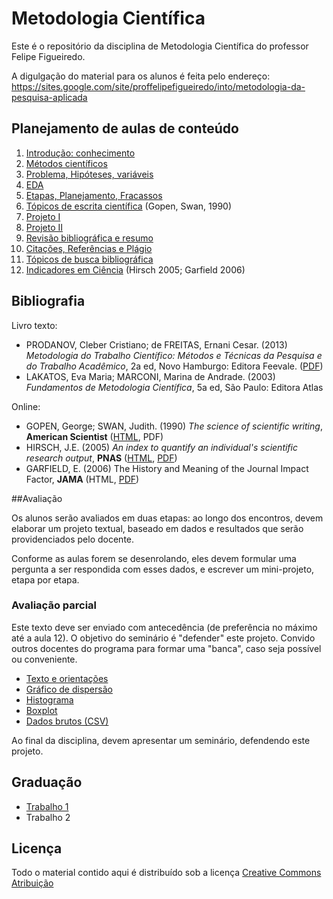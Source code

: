 # Metodologia Científica #

Este é o repositório da disciplina de Metodologia Científica do professor Felipe Figueiredo.

A digulgação do material para os alunos é feita pelo endereço: https://sites.google.com/site/proffelipefigueiredo/into/metodologia-da-pesquisa-aplicada

## Planejamento de aulas de conteúdo ##

1. [Introdução: conhecimento][]
1. [Métodos científicos][]
1. [Problema, Hipóteses, variáveis][]
1. [EDA][]
1. [Etapas, Planejamento, Fracassos][]
1. [Tópicos de escrita científica][] (Gopen, Swan, 1990)
1. [Projeto I][]
1. [Projeto II][]
1. [Revisão bibliográfica e resumo][]
1. [Citações, Referências e Plágio][]
1. [Tópicos de busca bibliográfica][]
1. [Indicadores em Ciência][] (Hirsch 2005; Garfield 2006)

[Introdução: conhecimento]: Aulas/MC-Intro_4em1.pdf?raw=true
[Métodos científicos]: Aulas/MC-Metodos_4em1.pdf?raw=true
[Revisão bibliográfica e resumo]: Aulas/MC-Revisao_resumo_4em1.pdf?raw=true
[Problema, Hipóteses, variáveis]: Aulas/MC-Hipoteses_variaveis_4em1.pdf?raw=true
[Etapas, Planejamento, Fracassos]: Aulas/MC-Etapas_4em1.pdf?raw=true
[EDA]: Aulas/MC-EDA_4em1.pdf?raw=true
[Projeto I]: Aulas/MC-ProjetoI_4em1.pdf?raw=true
[Projeto II]: Aulas/MC-ProjetoII_4em1.pdf?raw=true
[Citações, Referências e Plágio]: Aulas/MC-Referencias_4em1.pdf?raw=true
[Tópicos de busca bibliográfica]: Aulas/MC-Busca_4em1.pdf?raw=true
[Tópicos de escrita científica]: Aulas/MC-Escrita_4em1.pdf?raw=true
[Indicadores em Ciência]: Aulas/MC-Indicadores_4em1.pdf?raw=true

## Bibliografia ##

Livro texto:

* PRODANOV, Cleber Cristiano; de FREITAS, Ernani Cesar. (2013) *Metodologia do Trabalho Científico: Métodos e Técnicas da Pesquisa e do Trabalho Acadêmico*, 2a ed, Novo Hamburgo: Editora Feevale. ([PDF][])
* LAKATOS, Eva Maria; MARCONI, Marina de Andrade. (2003) *Fundamentos de Metodologia Científica*, 5a ed, São Paulo: Editora Atlas

[PDF]: http://www.feevale.br/Comum/midias/8807f05a-14d0-4d5b-b1ad-1538f3aef538/E-book%20Metodologia%20do%20Trabalho%20Cientifico.pdf

Online:

* GOPEN, George; SWAN, Judith. (1990) *The science of scientific writing*, **American Scientist** ([HTML][HTML-gopen], PDF)
* HIRSCH, J.E. (2005) *An index to quantify an individual's scientific research output*, **PNAS** ([HTML][HTML-hirsch], [PDF][PDF-hirsch])
* GARFIELD, E. (2006) The History and Meaning of the Journal Impact Factor, **JAMA** (HTML, [PDF][PDF-garfield])

[HTML-gopen]: http://www.americanscientist.org/issues/pub/the-science-of-scientific-writing/99999
[HTML-hirsch]: http://www.pnas.org/content/102/46/16569
[PDF-hirsch]: http://www.pnas.org/content/102/46/16569.full.pdf
[PDF-garfield]: http://garfield.library.upenn.edu/papers/jamajif2006.pdf

##Avaliação

Os alunos serão avaliados em duas etapas: ao longo dos encontros, devem elaborar um projeto textual, baseado em dados e resultados que serão providenciados pelo docente.

Conforme as aulas forem se desenrolando, eles devem formular uma pergunta a ser respondida com esses dados, e escrever um mini-projeto, etapa por etapa.


### Avaliação parcial ###

Este texto deve ser enviado com antecedência (de preferência no máximo até a aula 12). O objetivo do seminário é "defender" este projeto. Convido outros docentes do programa para formar uma "banca", caso seja possível ou conveniente.

* [Texto e orientações][]
* [Gráfico de dispersão][]
* [Histograma][]
* [Boxplot][]
* [Dados brutos (CSV)][]

Ao final da disciplina, devem apresentar um seminário, defendendo este projeto.

[Texto e orientações]: INTO/Trabalhos/MC-Avaliacao_parcial.pdf
[Gráfico de dispersão]: INTO/Trabalhos/dispersao.png
[Histograma]: INTO/Trabalhos/histograma.png
[Boxplot]: INTO/Trabalhos/boxplot.png
[Dados brutos (CSV)]: INTO/Trabalhos/MC-avaliacao_parcial.csv

## Graduação

- [Trabalho 1][]
- Trabalho 2

[Trabalho 1]: UNIAN/Trabalhos/MC-Trabalho1.pdf




## Licença
Todo o material contido aqui é distribuído sob a licença [Creative Commons Atribuição](http://creativecommons.org/licenses/by/4.0/deed.pt_BR)
